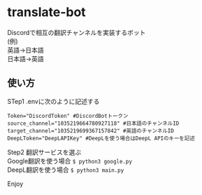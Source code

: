 # translate-bot
Discordで相互の翻訳チャンネルを実装するボット<br>
(例)<br>
英語→日本語<br>
日本語→英語<br>
## 使い方
STep1 .envに次のように記述する<br>
```
Token="DiscordToken" #DiscordBotトークン
source_channel="1035219664780927118" #日本語のチャンネルID
target_channel="1035219699367157842" #英語のチャンネルID
DeepLToken="DeepLAPIKey" #DeepLを使う場合はDeepL APIのキーを記述
```
Step2 翻訳サービスを選ぶ<br>
Google翻訳を使う場合 `$ python3 google.py`<br>
DeepL翻訳を使う場合 `$ python3 main.py`<br>

Enjoy

